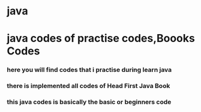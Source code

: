 # java
<h1>java codes of practise codes,Boooks Codes</h>

<h3>here you will find codes that i practise during learn java</h3>
<h3>there is implemented all codes of Head First Java Book</h3>

<h3>this java codes is basically the basic or beginners code</h3> 

